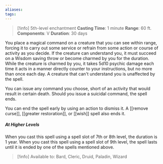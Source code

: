 ```yaml
---
aliases: 
tags:
---
```

>[!info]
>5th-level enchantment
>**Casting Time**: 1 minute
>**Range**: 60 ft.
>**Components**: V
>**Duration**: 30 days

You place a magical command on a creature that you can see within range, forcing it to carry out some service or refrain from some action or course of activity as you decide. If the creature can understand you, it must succeed on a Wisdom saving throw or become charmed by you for the duration. While the creature is charmed by you, it takes 5d10 psychic damage each time it acts in a manner directly counter to your instructions, but no more than once each day. A creature that can't understand you is unaffected by the spell.

You can issue any command you choose, short of an activity that would result in certain death. Should you issue a suicidal command, the spell ends.

You can end the spell early by using an action to dismiss it. A [[remove curse]], [[greater restoration]], or [[wish]] spell also ends it.
##### At Higher Levels
When you cast this spell using a spell slot of 7th or 8th level, the duration is 1 year. When you cast this spell using a spell slot of 9th level, the spell lasts until it is ended by one of the spells mentioned above.

>[!info] Available to:
>Bard, Cleric, Druid, Paladin, Wizard